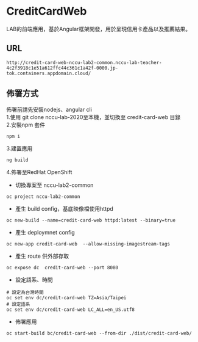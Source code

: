 # CreditCardWeb

LAB的前端應用，基於Angular框架開發，用於呈現信用卡產品以及推薦結果。

## URL
```
http://credit-card-web-nccu-lab2-common.nccu-lab-teacher-4c2f3918c1e51a612ffc44c361c1a42f-0000.jp-tok.containers.appdomain.cloud/
```

## 佈署方式
佈署前請先安裝nodejs、angular cli  
1.使用 git clone nccu-lab-2020至本機，並切換至 credit-card-web 目錄  
2.安裝npm 套件  
```
npm i 
```
3.建置應用
```
ng build 
```
4.佈署至RedHat OpenShift
- 切換專案至 nccu-lab2-common
```
oc project nccu-lab2-common
```
- 產生 build config，基底映像檔使用httpd
```
oc new-build --name=credit-card-web httpd:latest --binary=true
```
- 產生 deploymnet config
```
oc new-app credit-card-web  --allow-missing-imagestream-tags
```
- 產生 route 供外部存取
```
oc expose dc  credit-card-web --port 8080 
```
- 設定語系、時間
```
# 設定為台灣時間
oc set env dc/credit-card-web TZ=Asia/Taipei
# 設定語系
oc set env dc/credit-card-web LC_ALL=en_US.utf8
```
- 佈署應用
```
oc start-build bc/credit-card-web --from-dir ./dist/credit-card-web/
```

